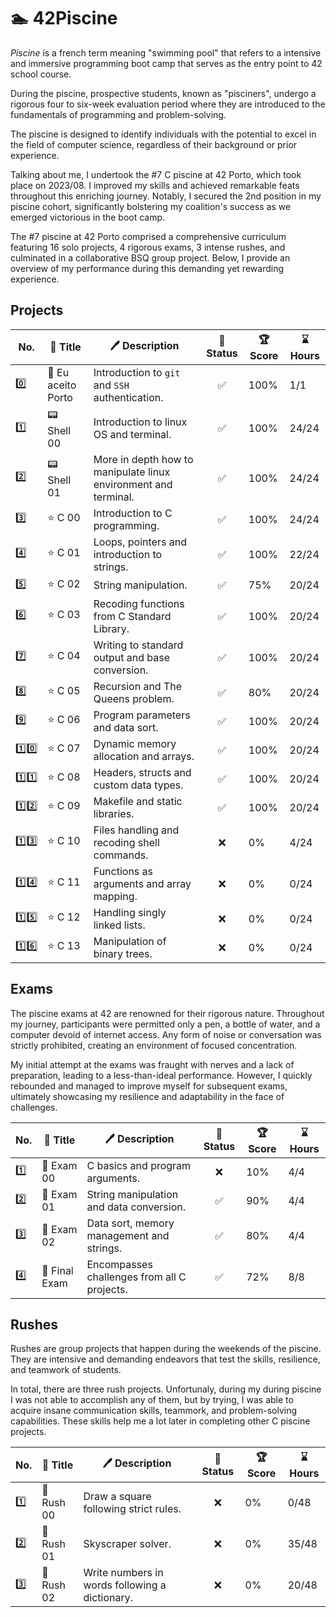 # 🏊 42Piscine

_Piscine_ is a french term meaning "swimming pool" that refers to a intensive and immersive programming boot camp that serves as the entry point to 42 school course.

During the piscine, prospective students, known as "pisciners", undergo a rigorous four to six-week evaluation period where they are introduced to the fundamentals of programming and problem-solving.

The piscine is designed to identify individuals with the potential to excel in the field of computer science, regardless of their background or prior experience.

Talking about me, I undertook the #7 C piscine at 42 Porto, which took place on 2023/08. I improved my skills and achieved remarkable feats throughout this enriching journey. Notably, I secured the 2nd position in my piscine cohort, significantly bolstering my coalition's success as we emerged victorious in the boot camp.

The #7 piscine at 42 Porto comprised a comprehensive curriculum featuring 16 solo projects, 4 rigorous exams, 3 intense rushes, and culminated in a collaborative BSQ group project. Below, I provide an overview of my performance during this demanding yet rewarding experience.

## Projects

| No. | 📃 Title | 🖊️ Description | 🚀 Status | 🏆 Score | ⌛ Hours |
| --- | --- | --- | :---: | --- | --- |
| 0️⃣ | 🌁 Eu aceito Porto | Introduction to `git` and `SSH` authentication. | ✅ | 100% | 1/1 |
| 1️⃣ | 📟 Shell 00 | Introduction to linux OS and terminal. | ✅ | 100% | 24/24 |
| 2️⃣ | 📟 Shell 01 | More in depth how to manipulate linux environment and terminal. | ✅ | 100% | 24/24 |
| 3️⃣ | ⭐ C 00 | Introduction to C programming. | ✅ | 100% | 24/24 |
| 4️⃣ | ⭐ C 01 | Loops, pointers and introduction to strings. | ✅ | 100% | 22/24 |
| 5️⃣ | ⭐ C 02 | String manipulation. | ✅ | 75% | 20/24 |
| 6️⃣ | ⭐ C 03 | Recoding functions from C Standard Library. | ✅ | 100% | 20/24 |
| 7️⃣ | ⭐ C 04 | Writing to standard output and base conversion. | ✅ | 100% | 20/24 |
| 8️⃣ | ⭐ C 05 | Recursion and The Queens problem. | ✅ | 80% | 20/24 |
| 9️⃣ | ⭐ C 06 | Program parameters and data sort. | ✅ | 100% | 20/24 |
| 1️⃣0️⃣ | ⭐ C 07 | Dynamic memory allocation and arrays. | ✅ | 100% | 20/24 |
| 1️⃣1️⃣ | ⭐ C 08 | Headers, structs and custom data types. | ✅ | 100% | 20/24 |
| 1️⃣2️⃣ | ⭐ C 09 | Makefile and static libraries. | ✅ | 100% | 20/24 |
| 1️⃣3️⃣ | ⭐ C 10 | Files handling and recoding shell commands. | ❌ | 0% | 4/24 |
| 1️⃣4️⃣ | ⭐ C 11 | Functions as arguments and array mapping. | ❌ | 0% | 0/24 |
| 1️⃣5️⃣ | ⭐ C 12 | Handling singly linked lists. | ❌ | 0% | 0/24 |
| 1️⃣6️⃣ | ⭐ C 13 | Manipulation of binary trees. | ❌ | 0% | 0/24 |

## Exams

The piscine exams at 42 are renowned for their rigorous nature. Throughout my journey, participants were permitted only a pen, a bottle of water, and a computer devoid of internet access. Any form of noise or conversation was strictly prohibited, creating an environment of focused concentration.

My initial attempt at the exams was fraught with nerves and a lack of preparation, leading to a less-than-ideal performance. However, I quickly rebounded and managed to improve myself for subsequent exams, ultimately showcasing my resilience and adaptability in the face of challenges.

| No. | 📃 Title | 🖊️ Description | 🚀 Status | 🏆 Score | ⌛ Hours |
| --- | --- | --- | :---: | --- | --- |
| 1️⃣ | 🌟 Exam 00 | C basics and program arguments. | ❌ | 10% | 4/4 |
| 2️⃣ | 🌟 Exam 01 | String manipulation and data conversion. | ✅ | 90% | 4/4 |
| 3️⃣ | 🌟 Exam 02 | Data sort, memory management and strings. | ✅ | 80% | 4/4 |
| 4️⃣ | 🌟 Final Exam | Encompasses challenges from all C projects. | ✅ | 72% | 8/8 |

## Rushes

Rushes are group projects that happen during the weekends of the piscine. They are intensive and demanding endeavors that test the skills, resilience, and teamwork of students.

In total, there are three rush projects. Unfortunaly, during my during piscine I was not able to accomplish any of them, but by trying, I was able to acquire insane communication skills, teammork, and problem-solving capabilities. These skills help me a lot later in completing other C piscine projects.

| No. | 📃 Title | 🖊️ Description | 🚀 Status | 🏆 Score | ⌛ Hours |
| --- | --- | --- | :---: | --- | --- |
| 1️⃣ | 💨 Rush 00 | Draw a square following strict rules. | ❌ | 0% | 0/48 |
| 2️⃣ | 💨 Rush 01 | Skyscraper solver. | ❌ | 0% | 35/48 |
| 3️⃣ | 💨 Rush 02 | Write numbers in words following a dictionary. | ❌ | 0% | 20/48 |
